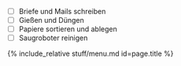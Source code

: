  - [ ] Briefe und Mails schreiben  
 - [ ] Gießen und Düngen  
 - [ ] Papiere sortieren und ablegen  
 - [ ] Saugroboter reinigen
<!--more-->
{%  include_relative stuff/menu.md id=page.title %}
<!--stackedit_data:
eyJoaXN0b3J5IjpbLTE3ODI2NzI5MDBdfQ==
-->